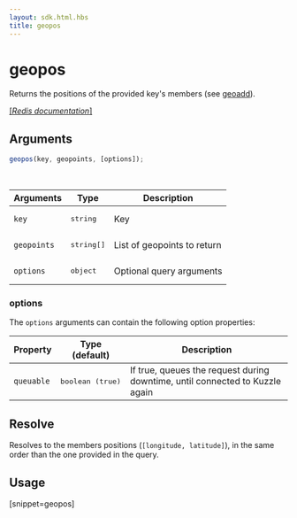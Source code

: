 ```yaml
---
layout: sdk.html.hbs
title: geopos
---
```


# geopos

Returns the positions of the provided key's members (see [geoadd](/sdk-reference/js/6/ms/geoadd/)).

[[_Redis documentation_]](https://redis.io/commands/geopos)

## Arguments

```js
geopos(key, geopoints, [options]);
```

<br/>

| Arguments   | Type                | Description                 |
| ----------- | ------------------- | --------------------------- |
| `key`       | <pre>string</pre>   | Key                         |
| `geopoints` | <pre>string[]</pre> | List of geopoints to return |
| `options`   | <pre>object</pre>   | Optional query arguments    |

### options

The `options` arguments can contain the following option properties:

| Property   | Type (default)            | Description                                                                  |
| ---------- | ------------------------- | ---------------------------------------------------------------------------- |
| `queuable` | <pre>boolean (true)</pre> | If true, queues the request during downtime, until connected to Kuzzle again |

## Resolve

Resolves to the members positions (`[longitude, latitude]`), in the same order than the one provided in the query.

## Usage

[snippet=geopos]
